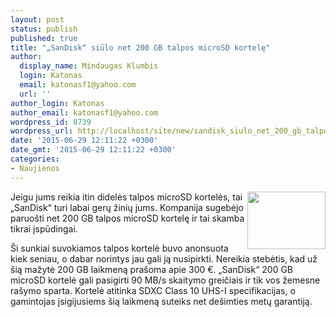 ```yaml
---
layout: post
status: publish
published: true
title: "„SanDisk“ siūlo net 200 GB talpos microSD kortelę"
author:
  display_name: Mindaugas Klumbis
  login: Katonas
  email: katonasf1@yahoo.com
  url: ''
author_login: Katonas
author_email: katonasf1@yahoo.com
wordpress_id: 8739
wordpress_url: http://localhost/site/new/sandisk_siulo_net_200_gb_talpos_microsd_kortele/
date: '2015-06-29 12:11:22 +0300'
date_gmt: '2015-06-29 12:11:22 +0300'
categories:
- Naujienos
---
```

<p>
	<img alt="" src="http://technews.lt/userfiles/sansdisk.png" style="width: 125px; height: 92px; float: right;" />Jeigu jums reikia itin didelės talpos microSD kortelės, tai &bdquo;SanDisk&ldquo; turi labai gerų žinių jums. Kompanija sugebėjo paruo&scaron;ti net 200 GB talpos microSD kortelę ir tai skamba tikrai įspūdingai.</p>
<p>
	&Scaron;i sunkiai suvokiamos talpos kortelė buvo anonsuota kiek seniau, o dabar norintys jau gali ją nusipirkti. Nereikia stebėtis, kad už &scaron;ią mažytė 200 GB laikmeną pra&scaron;oma apie 300 &euro;. &bdquo;SanDisk&ldquo; 200 GB microSD kortelė gali pasigirti 90 MB/s skaitymo greičiais ir tik vos žemesne ra&scaron;ymo sparta. Kortelė atitinka SDXC Class 10 UHS-I specifikacijas, o gamintojas įsigijusiems &scaron;ią laikmeną suteiks net de&scaron;imties metų garantiją.</p>
